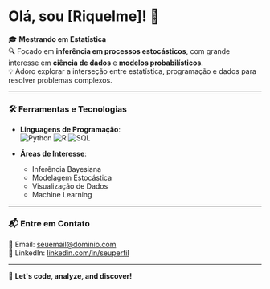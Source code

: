 # Olá, sou [Riquelme]! 👋

🎓 **Mestrando em Estatística**  
🔍 Focado em **inferência em processos estocásticos**, com grande interesse em **ciência de dados** e **modelos probabilísticos**.  
💡 Adoro explorar a interseção entre estatística, programação e dados para resolver problemas complexos.

---

### 🛠️ Ferramentas e Tecnologias
- **Linguagens de Programação**:  
  ![Python](https://img.shields.io/badge/-Python-3776AB?style=flat-square&logo=python&logoColor=white)  ![R](https://img.shields.io/badge/-R-276DC3?style=flat-square&logo=r&logoColor=white)  ![SQL](https://img.shields.io/badge/-SQL-4479A1?style=flat-square&logo=mysql&logoColor=white)

- **Áreas de Interesse**:  
  - Inferência Bayesiana  
  - Modelagem Estocástica  
  - Visualização de Dados  
  - Machine Learning

---

### 📬 Entre em Contato
📧 Email: [seuemail@dominio.com](mailto:seuemail@dominio.com)  
🔗 LinkedIn: [linkedin.com/in/seuperfil](https://linkedin.com/in/seuperfil)

---

🚀 **Let's code, analyze, and discover!**
